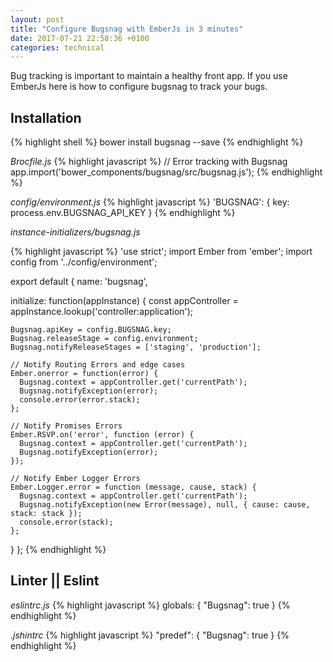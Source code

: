 ```yaml
---
layout: post
title: "Configure Bugsnag with EmberJs in 3 minutes"
date: 2017-07-21 22:58:36 +0100
categories: technical
---
```

Bug tracking is important to maintain a healthy front app.
If you use EmberJs here is how to configure bugsnag to track your bugs.

## Installation
{% highlight shell %}
  bower install bugsnag --save
{% endhighlight %}

*Brocfile.js*
{% highlight javascript %}
  // Error tracking with Bugsnag
  app.import('bower_components/bugsnag/src/bugsnag.js');
{% endhighlight %}

*config/environment.js*
{% highlight javascript %}
  'BUGSNAG': {
    key: process.env.BUGSNAG_API_KEY
  }
{% endhighlight %}

*instance-initializers/bugsnag.js*

{% highlight javascript %}
'use strict';
import Ember from 'ember';
import config from '../config/environment';

export default {
  name: 'bugsnag',

  initialize: function(appInstance) {
    const appController = appInstance.lookup('controller:application');

    Bugsnag.apiKey = config.BUGSNAG.key;
    Bugsnag.releaseStage = config.environment;
    Bugsnag.notifyReleaseStages = ['staging', 'production'];

    // Notify Routing Errors and edge cases
    Ember.onerror = function(error) {
      Bugsnag.context = appController.get('currentPath');
      Bugsnag.notifyException(error);
      console.error(error.stack);
    };

    // Notify Promises Errors
    Ember.RSVP.on('error', function (error) {
      Bugsnag.context = appController.get('currentPath');
      Bugsnag.notifyException(error);
    });

    // Notify Ember Logger Errors
    Ember.Logger.error = function (message, cause, stack) {
      Bugsnag.context = appController.get('currentPath');
      Bugsnag.notifyException(new Error(message), null, { cause: cause, stack: stack });
      console.error(stack);
    };
  }
};
{% endhighlight %}


## Linter || Eslint
*eslintrc.js*
{% highlight javascript %}
  globals: {
    "Bugsnag": true
  }
{% endhighlight %}

*.jshintrc*
{% highlight javascript %}
  "predef": {
    "Bugsnag": true
  }
{% endhighlight %}
